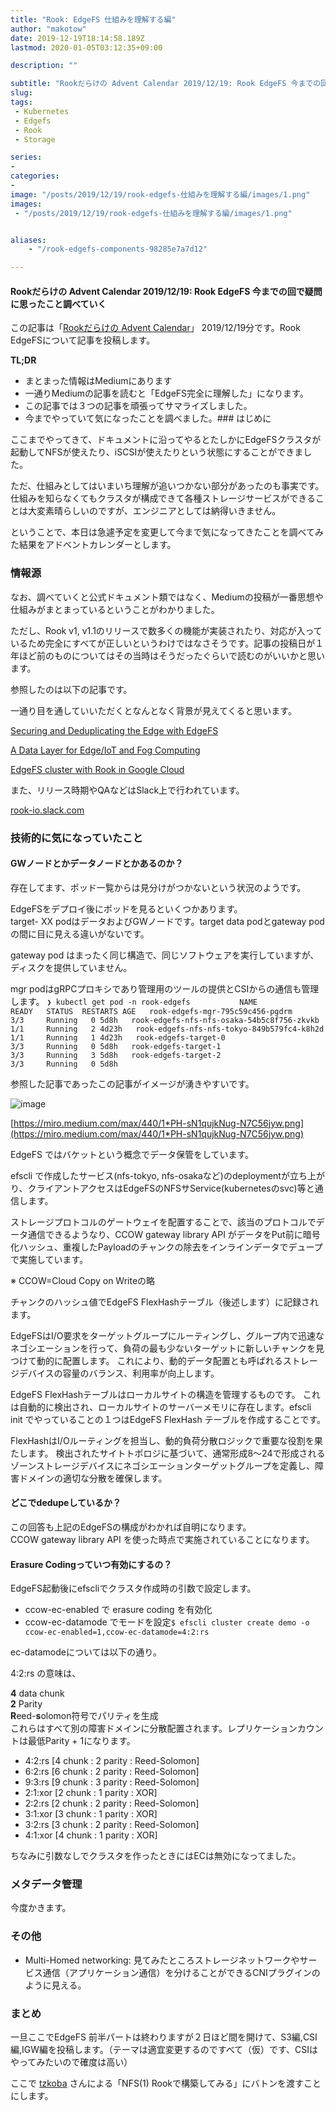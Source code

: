 ```yaml
---
title: "Rook: EdgeFS 仕組みを理解する編"
author: "makotow"
date: 2019-12-19T18:14:58.189Z
lastmod: 2020-01-05T03:12:35+09:00

description: ""

subtitle: "Rookだらけの Advent Calendar 2019/12/19: Rook EdgeFS 今までの回で疑問に思ったこと調べていく"
slug: 
tags:
 - Kubernetes
 - Edgefs
 - Rook
 - Storage

series:
-
categories:
-
image: "/posts/2019/12/19/rook-edgefs-仕組みを理解する編/images/1.png" 
images:
 - "/posts/2019/12/19/rook-edgefs-仕組みを理解する編/images/1.png"


aliases:
    - "/rook-edgefs-components-98285e7a7d12"

---
```


#### Rookだらけの Advent Calendar 2019/12/19: Rook EdgeFS 今までの回で疑問に思ったこと調べていく

この記事は「[Rookだらけの Advent Calendar](https://qiita.com/advent-calendar/2019/rook)」 2019/12/19分です。Rook EdgeFSについて記事を投稿します。

**TL;DR**

*   まとまった情報はMediumにあります
*   一通りMediumの記事を読むと「EdgeFS完全に理解した」になります。
*   この記事では３つの記事を頑張ってサマライズしました。
*   今までやっていて気になったことを調べました。### はじめに

ここまでやってきて、ドキュメントに沿ってやるとたしかにEdgeFSクラスタが起動してNFSが使えたり、iSCSIが使えたりという状態にすることができました。

ただ、仕組みとしてはいまいち理解が追いつかない部分があったのも事実です。仕組みを知らなくてもクラスタが構成できて各種ストレージサービスができることは大変素晴らしいのですが、エンジニアとしては納得いきません。

ということで、本日は急遽予定を変更して今まで気になってきたことを調べてみた結果をアドベントカレンダーとします。

### 情報源

なお、調べていくと公式ドキュメント類ではなく、Mediumの投稿が一番思想や仕組みがまとまっているということがわかりました。

ただし、Rook v1, v1.1のリリースで数多くの機能が実装されたり、対応が入っているため完全にすべてが正しいというわけではなさそうです。記事の投稿日が１年ほど前のものについてはその当時はそうだったぐらいで読むのがいいかと思います。

参照したのは以下の記事です。

一通り目を通していいただくとなんとなく背景が見えてくると思います。

[Securing and Deduplicating the Edge with EdgeFS](https://medium.com/edgefs/securing-and-deduplicating-the-edge-with-edgefs-bd93e7f786de)

[A Data Layer for Edge/IoT and Fog Computing](https://medium.com/edgefs/a-data-layer-for-edge-iot-and-fog-computing-4e04df4f761a)

[EdgeFS cluster with Rook in Google Cloud](https://medium.com/edgefs/edgefs-cluster-with-rook-in-google-cloud-2dabe954cda6)


また、リリース時期やQAなどはSlack上で行われています。

[rook-io.slack.com](https://slack.rook.io/)

### 技術的に気になっていたこと

#### GWノードとかデータノードとかあるのか？

存在してます、ポッド一覧からは見分けがつかないという状況のようです。

EdgeFSをデプロイ後にポッドを見るといくつかあります。  
target- XX podはデータおよびGWノードです。target data podとgateway pod の間に目に見える違いがないです。

gateway pod はまったく同じ構造で、同じソフトウェアを実行していますが、ディスクを提供していません。

mgr podはgRPCプロキシであり管理用のツールの提供とCSIからの通信も管理します。
`❯ kubectl get pod -n rook-edgefs          
NAME                                    READY   STATUS  RESTARTS AGE  
rook-edgefs-mgr-795c59c456-pgdrm           3/3     Running   0 5d8h  
rook-edgefs-nfs-nfs-osaka-54b5c8f756-zkvkb 1/1     Running   2 4d23h  
rook-edgefs-nfs-nfs-tokyo-849b579fc4-k8h2d 1/1     Running   1 4d23h  
rook-edgefs-target-0                       3/3     Running   0 5d8h  
rook-edgefs-target-1                       3/3     Running   3 5d8h  
rook-edgefs-target-2                       3/3     Running   0 5d8h`

参照した記事であったこの記事がイメージが湧きやすいです。




![image](/posts/2019/12/19/rook-edgefs-仕組みを理解する編/images/1.png#layoutTextWidth)

[https://miro.medium.com/max/440/1*PH-sN1qujkNug-N7C56jyw.png](https://miro.medium.com/max/440/1*PH-sN1qujkNug-N7C56jyw.png)



EdgeFS ではバケットという概念でデータ保管をしています。

efscli で作成したサービス(nfs-tokyo, nfs-osakaなど)のdeploymentが立ち上がり、クライアントアクセスはEdgeFSのNFSサService(kubernetesのsvc)等と通信します。

ストレージプロトコルのゲートウェイを配置することで、該当のプロトコルでデータ通信できるようなり、CCOW gateway library API がデータをPut前に暗号化ハッシュ、重複したPayloadのチャンクの除去をインラインデータでデュープで実施しています。

※ CCOW=Cloud Copy on Writeの略

チャンクのハッシュ値でEdgeFS FlexHashテーブル（後述します）に記録されます。

EdgeFSはI/O要求をターゲットグループにルーティングし、グループ内で迅速なネゴシエーションを行って、負荷の最も少ないターゲットに新しいチャンクを見つけて動的に配置します。 これにより、動的データ配置とも呼ばれるストレージデバイスの容量のバランス、利用率が向上します。

EdgeFS FlexHashテーブルはローカルサイトの構造を管理するものです。 これは自動的に検出され、ローカルサイトのサーバーメモリに存在します。efscli init でやっていることの１つはEdgeFS FlexHash テーブルを作成することです。

FlexHashはI/Oルーティングを担当し、動的負荷分散ロジックで重要な役割を果たします。 検出されたサイトトポロジに基づいて、通常形成8〜24で形成されるゾーンストレージデバイスにネゴシエーションターゲットグループを定義し、障害ドメインの適切な分散を確保します。

#### どこでdedupeしているか？

この回答も上記のEdgeFSの構成がわかれば自明になります。  
CCOW gateway library API を使った時点で実施されていることになります。

#### Erasure Codingっていつ有効にするの？

EdgeFS起動後にefscliでクラスタ作成時の引数で設定します。

*   ccow-ec-enabled で erasure coding を有効化
*   ccow-ec-datamode でモードを設定``$ efscli cluster create demo -o ccow-ec-enabled=1,ccow-ec-datamode=4:2:rs``

ec-datamodeについては以下の通り。

4:2:rs の意味は、

**4** data chunk   
**2** Parity  
**R**eed-**s**olomon符号でパリティを生成  
これらはすべて別の障害ドメインに分散配置されます。レプリケーションカウントは最低Parity + 1になります。

*   4:2:rs [4 chunk : 2 parity : Reed-Solomon]
*   6:2:rs [6 chunk : 2 parity : Reed-Solomon]
*   9:3:rs [9 chunk : 3 parity : Reed-Solomon]
*   2:1:xor [2 chunk : 1 parity : XOR]
*   2:2:rs [2 chunk : 2 parity : Reed-Solomon]
*   3:1:xor [3 chunk : 1 parity : XOR]
*   3:2:rs [3 chunk : 2 parity : Reed-Solomon]
*   4:1:xor [4 chunk : 1 parity : XOR]

ちなみに引数なしでクラスタを作ったときにはECは無効になってました。

### メタデータ管理

今度かきます。

### その他

*   Multi-Homed networking: 見てみたところストレージネットワークやサービス通信（アプリケーション通信）を分けることができるCNIプラグインのように見える。

### まとめ

一旦ここでEdgeFS 前半パートは終わりますが２日ほど間を開けて、S3編,CSI編,IGW編を投稿します。（テーマは適宜変更するのですべて（仮）です、CSIはやってみたいので確度は高い）

ここで [tzkoba](https://qiita.com/tzkoba) さんによる「NFS(1) Rookで構築してみる」にバトンを渡すことにします。
